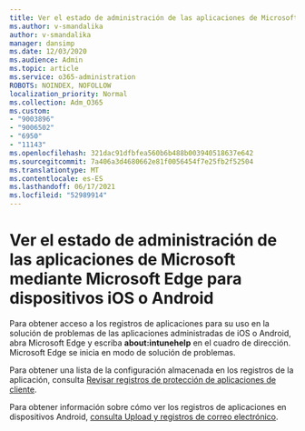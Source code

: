 ```yaml
---
title: Ver el estado de administración de las aplicaciones de Microsoft mediante Microsoft Edge para dispositivos iOS o Android
ms.author: v-smandalika
author: v-smandalika
manager: dansimp
ms.date: 12/03/2020
ms.audience: Admin
ms.topic: article
ms.service: o365-administration
ROBOTS: NOINDEX, NOFOLLOW
localization_priority: Normal
ms.collection: Adm_O365
ms.custom:
- "9003896"
- "9006502"
- "6950"
- "11143"
ms.openlocfilehash: 321dac91dfbfea560b6b488b003940518637e642
ms.sourcegitcommit: 7a406a3d4680662e81f0056454f7e25fb2f52504
ms.translationtype: MT
ms.contentlocale: es-ES
ms.lasthandoff: 06/17/2021
ms.locfileid: "52989914"
---
```

# <a name="view-the-management-status-of-microsoft-apps-by-using-microsoft-edge-for-ios-or-android-devices"></a>Ver el estado de administración de las aplicaciones de Microsoft mediante Microsoft Edge para dispositivos iOS o Android

Para obtener acceso a los registros de aplicaciones para su uso en la solución de problemas de las aplicaciones administradas de iOS o Android, abra Microsoft Edge y escriba **about:intunehelp** en el cuadro de dirección. Microsoft Edge se inicia en modo de solución de problemas.

Para obtener una lista de la configuración almacenada en los registros de la aplicación, consulta [Revisar registros de protección de aplicaciones de cliente](/mem/intune/apps/app-protection-policy-settings-log).

Para obtener información sobre cómo ver los registros de aplicaciones en dispositivos Android, [consulta Upload y registros de correo electrónico](/mem/intune/user-help/send-logs-to-your-it-admin-by-email-android).